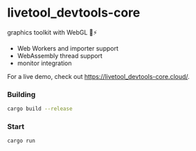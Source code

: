 # livetool_devtools-core
graphics toolkit with WebGL 🦀⚡

- Web Workers and importer support
- WebAssembly thread support
- monitor integration

For a live demo, check out https://livetool_devtools-core.cloud/.

### Building
```bash
cargo build --release
```

### Start
```bash
cargo run
```

